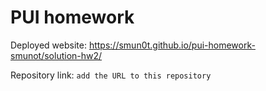 # PUI homework

Deployed website: https://smun0t.github.io/pui-homework-smunot/solution-hw2/

Repository link: `add the URL to this repository`
